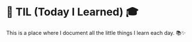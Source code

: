 # 🌟 TIL (Today I Learned) 🎓

This is a place where I document all the little things I learn each day. 📚✨

